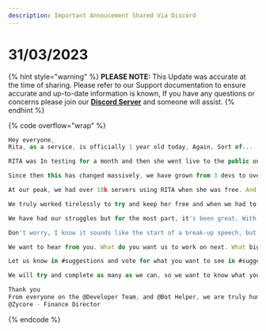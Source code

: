 ```yaml
---
description: Important Annoucement Shared Via Discord
---
```


# 31/03/2023

{% hint style="warning" %}
**PLEASE NOTE:** This Update was accurate at the time of sharing. Please refer to our Support documentation to ensure accurate and up-to-date information is known, If you have any questions or concerns please join our [**Discord Server**](https://discord.gg/ritabot) and someone will assist.
{% endhint %}

{% code overflow="wrap" %}
```javascript
Hey everyone,
Rita, as a service, is officially 1 year old today, Again, Sort of...

RITA was In testing for a month and then she went live to the public on 1st May 2022, but the idea and RITA we know and love was born on 12th July 2019

Since then this has changed massively, we have grown from 3 devs to over 10 development staff, we have a team of dedicated helpers and a loyal user base we are overwhelmed with.

At our peak, we had over 18k servers using RITA when she was free. And while we were saddened and dismayed when we could no longer support RITA being free (See our old post as to why), seeing RITA bounce back has been amazing.

We truly worked tirelessly to try and keep her free and when we had to start charging for RITA, I had a tiny part of me that had doubts we would succeed.

We have had our struggles but for the most part, it's been great. With an uptime of over 98% in the last 11 months of public usage, not 1 but 2 migrations to different hosts, the leap to purchasing our own hardware, development of our own ML engine and my never-ending ability to introduce bugs every time I touch the code, I am so happy we decided to take this journey. And it's all down to you. So again, thank you.

Don't worry, I know it sounds like the start of a break-up speech, but it's not.

We want to hear from you. What do you want us to work on next. What big thing do you think we are missing. What's that feature you are dying for us to implement (just be prepared for bugs) and yes, we are working on a dashboard. 

Let us know in #suggestions and vote for what you want to see in #suggestions-vote

We will try and complete as many as we can, so we want to know what you think. What are you waiting for... Suggest away.

Thank you
From everyone on the @Developer Team, and @Bot Helper, we are truly humbled. 
@Zycore - Finance Director
```
{% endcode %}
